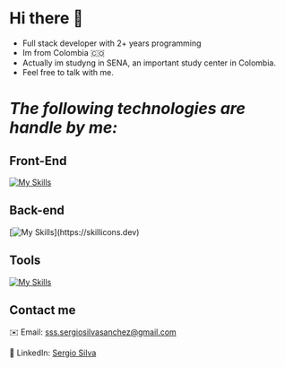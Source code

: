 # Hi there 👋
-  Full stack developer with 2+ years programming
-  Im from Colombia 🇨🇴
-  Actually im studyng in SENA, an important study center in Colombia.
-  Feel free to talk with me.
# *The following technologies are handle by me:*

## Front-End
[![My Skills](https://skillicons.dev/icons?i=vue,js,ts,tailwind,sass,css,html)](https://skillicons.dev)

## Back-end
[![My Skills](https://skillicons.dev/icons?i=laravel,php,mysql,sqlite,postgres,)](https://skillicons.dev)

## Tools
[![My Skills](https://skillicons.dev/icons?i=docker,git,vscode,postman,powershell,linux,vite,gulp,npm,figma)](https://skillicons.dev)

## Contact me

✉️ Email: [sss.sergiosilvasanchez@gmail.com](mailto:sss.sergiosilvasanchez@gmail.com)

🔗 LinkedIn: [Sergio Silva](https://www.linkedin.com/in/sergio-silva-sanchez-2556a9244/)
